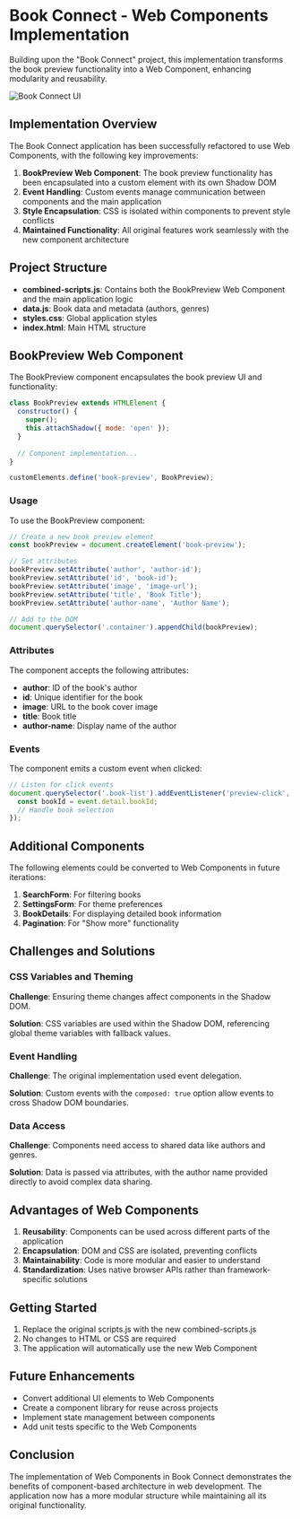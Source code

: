 # Book Connect - Web Components Implementation

Building upon the "Book Connect" project, this implementation transforms the book preview functionality into a Web Component, enhancing modularity and reusability.

![Book Connect UI](image.png)

## Implementation Overview

The Book Connect application has been successfully refactored to use Web Components, with the following key improvements:

1. **BookPreview Web Component**: The book preview functionality has been encapsulated into a custom element with its own Shadow DOM
2. **Event Handling**: Custom events manage communication between components and the main application
3. **Style Encapsulation**: CSS is isolated within components to prevent style conflicts
4. **Maintained Functionality**: All original features work seamlessly with the new component architecture

## Project Structure

- **combined-scripts.js**: Contains both the BookPreview Web Component and the main application logic
- **data.js**: Book data and metadata (authors, genres)
- **styles.css**: Global application styles
- **index.html**: Main HTML structure

## BookPreview Web Component

The BookPreview component encapsulates the book preview UI and functionality:

```javascript
class BookPreview extends HTMLElement {
  constructor() {
    super();
    this.attachShadow({ mode: 'open' });
  }
  
  // Component implementation...
}

customElements.define('book-preview', BookPreview);
```

### Usage

To use the BookPreview component:

```javascript
// Create a new book preview element
const bookPreview = document.createElement('book-preview');

// Set attributes
bookPreview.setAttribute('author', 'author-id');
bookPreview.setAttribute('id', 'book-id');
bookPreview.setAttribute('image', 'image-url');
bookPreview.setAttribute('title', 'Book Title');
bookPreview.setAttribute('author-name', 'Author Name');

// Add to the DOM
document.querySelector('.container').appendChild(bookPreview);
```

### Attributes

The component accepts the following attributes:

- **author**: ID of the book's author
- **id**: Unique identifier for the book
- **image**: URL to the book cover image
- **title**: Book title
- **author-name**: Display name of the author

### Events

The component emits a custom event when clicked:

```javascript
// Listen for click events
document.querySelector('.book-list').addEventListener('preview-click', (event) => {
  const bookId = event.detail.bookId;
  // Handle book selection
});
```

## Additional Components

The following elements could be converted to Web Components in future iterations:

1. **SearchForm**: For filtering books
2. **SettingsForm**: For theme preferences
3. **BookDetails**: For displaying detailed book information
4. **Pagination**: For "Show more" functionality

## Challenges and Solutions

### CSS Variables and Theming

**Challenge**: Ensuring theme changes affect components in the Shadow DOM.

**Solution**: CSS variables are used within the Shadow DOM, referencing global theme variables with fallback values.

### Event Handling

**Challenge**: The original implementation used event delegation.

**Solution**: Custom events with the `composed: true` option allow events to cross Shadow DOM boundaries.

### Data Access

**Challenge**: Components need access to shared data like authors and genres.

**Solution**: Data is passed via attributes, with the author name provided directly to avoid complex data sharing.

## Advantages of Web Components

1. **Reusability**: Components can be used across different parts of the application
2. **Encapsulation**: DOM and CSS are isolated, preventing conflicts
3. **Maintainability**: Code is more modular and easier to understand
4. **Standardization**: Uses native browser APIs rather than framework-specific solutions

## Getting Started

1. Replace the original scripts.js with the new combined-scripts.js
2. No changes to HTML or CSS are required
3. The application will automatically use the new Web Component

## Future Enhancements

- Convert additional UI elements to Web Components
- Create a component library for reuse across projects
- Implement state management between components
- Add unit tests specific to the Web Components

## Conclusion

The implementation of Web Components in Book Connect demonstrates the benefits of component-based architecture in web development. The application now has a more modular structure while maintaining all its original functionality.
